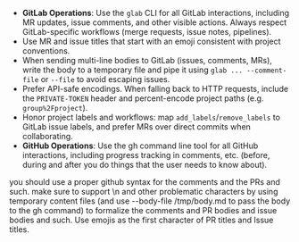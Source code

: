 - **GitLab Operations**: Use the `glab` CLI for all GitLab interactions, including MR updates, issue comments, and other visible actions. Always respect GitLab-specific workflows (merge requests, issue notes, pipelines).
- Use MR and issue titles that start with an emoji consistent with project conventions.
- When sending multi-line bodies to GitLab (issues, comments, MRs), write the body to a temporary file and pipe it using `glab ... --comment-file` or `--file` to avoid escaping issues.
- Prefer API-safe encodings. When falling back to HTTP requests, include the `PRIVATE-TOKEN` header and percent-encode project paths (e.g. `group%2Fproject`).
- Honor project labels and workflows: map `add_labels`/`remove_labels` to GitLab issue labels, and prefer MRs over direct commits when collaborating.
- **GitHub Operations**: Use the gh command line tool for all GitHub interactions, including progress tracking in comments, etc. (before, during and after you do things that the user needs to know about).

you should use a proper github syntax for the comments and the PRs and such. make sure to support \n and other problematic characters by using temporary content files (and use --body-file /tmp/body.md to pass the body to the gh command) to formalize the comments and PR bodies and issue bodies and such. Use emojis as the first character of PR titles and Issue titles.